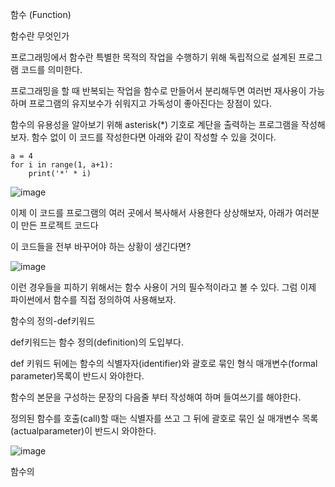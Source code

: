 함수 (Function)

함수란 무엇인가

프로그래밍에서 함수란 특별한 목적의 작업을 수행하기 위해 독립적으로 설계된 프로그램 코드를 의미한다.

프로그래밍을 할 때 반복되는 작업을 함수로 만들어서 분리해두면 여러번 재사용이 가능하며 프로그램의 유지보수가 쉬워지고 가독성이 좋아진다는 장점이 있다.

함수의 유용성을 알아보기 위해 asterisk(*) 기호로 계단을 출력하는 프로그램을 작성해보자. 함수 없이 이 코드를 작성한다면 아래와 같이 작성할 수 있을 것이다.

```
a = 4
for i in range(1, a+1):
    print('*' * i)
```

![image](https://user-images.githubusercontent.com/94054859/185725405-659f1df6-1f75-4495-8946-7ed189b1c067.png)

이제 이 코드를 프로그램의 여러 곳에서 복사해서 사용한다 상상해보자, 아래가 여러분이 만든 프로젝트 코드다 

이 코드들을 전부 바꾸어야 하는 상황이 생긴다면?

![image](https://user-images.githubusercontent.com/94054859/185725480-81f4fd86-a80a-4d77-95af-f315bd987f75.png)

이런 경우들을 피하기 위해서는 함수 사용이 거의 필수적이라고 볼 수 있다. 그럼 이제 파이썬에서 함수를 직접 정의하여 사용해보자.

함수의 정의-def키워드

def키워드는 함수 정의(definition)의 도입부다.

def 키워드 뒤에는 함수의 식별자자(identifier)와 괄호로 묶인 형식 매개변수(formal parameter)목록이 반드시 와야한다.

함수의 본문을 구성하는 문장의 다음줄 부터 작성해여 하며 들여쓰기를 해야한다.

정의된 함수를 호출(call)할 때는 식별자를 쓰고 그 뒤에 괄호로 묶인 실 매개변수 목록(actualparameter)이 반드시 와야한다.

![image](https://user-images.githubusercontent.com/94054859/185725512-0a956fd7-10bb-43fe-a077-1a908de03ecb.png)

함수의 


